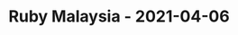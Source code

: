 ---
layout: post
title: Ruby Malaysia - 2021-04-06
datetime: '2021-04-06T07:30:00-04:00'
name: Ruby Malaysia
external_url: https://www.meetup.com/ruby-malaysia/events/277046824/
online_event: true
year_month: 2021-04
---